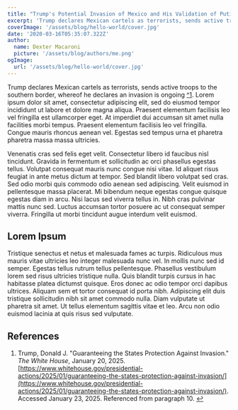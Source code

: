```yaml
---
title: "Trump's Potential Invasion of Mexico and His Validation of Putin"
excerpt: 'Trump declares Mexican cartels as terrorists, sends active troops to the southern border'
coverImage: '/assets/blog/hello-world/cover.jpg'
date: '2020-03-16T05:35:07.322Z'
author:
  name: Dexter Macaroni
  picture: '/assets/blog/authors/me.png'
ogImage:
  url: '/assets/blog/hello-world/cover.jpg'
---
```


Trump declares Mexican cartels as terrorists, sends active troops to the southern border, whereof he declares an invasion is ongoing [^1](#reference-1).
Lorem ipsum dolor sit amet, consectetur adipiscing elit, sed do eiusmod tempor incididunt ut labore et dolore magna aliqua. Praesent elementum facilisis leo vel fringilla est ullamcorper eget. At imperdiet dui accumsan sit amet nulla facilities morbi tempus. Praesent elementum facilisis leo vel fringilla. Congue mauris rhoncus aenean vel. Egestas sed tempus urna et pharetra pharetra massa massa ultricies.

Venenatis cras sed felis eget velit. Consectetur libero id faucibus nisl tincidunt. Gravida in fermentum et sollicitudin ac orci phasellus egestas tellus. Volutpat consequat mauris nunc congue nisi vitae. Id aliquet risus feugiat in ante metus dictum at tempor. Sed blandit libero volutpat sed cras. Sed odio morbi quis commodo odio aenean sed adipiscing. Velit euismod in pellentesque massa placerat. Mi bibendum neque egestas congue quisque egestas diam in arcu. Nisi lacus sed viverra tellus in. Nibh cras pulvinar mattis nunc sed. Luctus accumsan tortor posuere ac ut consequat semper viverra. Fringilla ut morbi tincidunt augue interdum velit euismod.

## Lorem Ipsum

Tristique senectus et netus et malesuada fames ac turpis. Ridiculous mus mauris vitae ultricies leo integer malesuada nunc vel. In mollis nunc sed id semper. Egestas tellus rutrum tellus pellentesque. Phasellus vestibulum lorem sed risus ultricies tristique nulla. Quis blandit turpis cursus in hac habitasse platea dictumst quisque. Eros donec ac odio tempor orci dapibus ultrices. Aliquam sem et tortor consequat id porta nibh. Adipiscing elit duis tristique sollicitudin nibh sit amet commodo nulla. Diam vulputate ut pharetra sit amet. Ut tellus elementum sagittis vitae et leo. Arcu non odio euismod lacinia at quis risus sed vulputate.

## References

<a id="reference-1"></a>

1. Trump, Donald J. "Guaranteeing the States Protection Against Invasion." _The White House_, January 20, 2025. [https://www.whitehouse.gov/presidential-actions/2025/01/guaranteeing-the-states-protection-against-invasion/](https://www.whitehouse.gov/presidential-actions/2025/01/guaranteeing-the-states-protection-against-invasion/). Accessed January 23, 2025. Referenced from paragraph 10. [↩](#)
